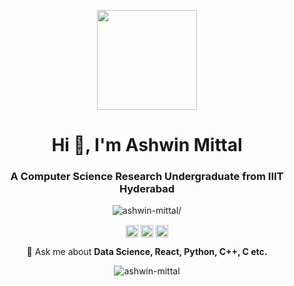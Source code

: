 <!-- ### Hi there 👋 -->

<!--
**ashwin-mittal/ashwin-mittal** is a ✨ _special_ ✨ repository because its `README.md` (this file) appears on your GitHub profile.

Here are some ideas to get you started:

- 🔭 I’m currently working on ...
- 🌱 I’m currently learning ...
- 👯 I’m looking to collaborate on ...
- 🤔 I’m looking for help with ...
- 💬 Ask me about ...
- 📫 How to reach me: ...
- 😄 Pronouns: ...
- ⚡ Fun fact: ...
-->
<p align="center"> <img src="https://octodex.github.com/images/daftpunktocat-thomas.gif" height="160px" width="160px"> </p>
<h1 align="center">Hi 👋, I'm Ashwin Mittal</h1>
<h3 align="center">A Computer Science Research Undergraduate from IIIT Hyderabad</h3>
<p align="center"> <img src=https://komarev.com/ghpvc/?username=ashwin-mittal alt=ashwin-mittal/> </p>
<p align="center">
 <a href=https://ashwin-mittal.github.io target="blank"><img align="center" src=https://cdn.jsdelivr.net/npm/simple-icons@3.0.1/icons/google.svg alt="ashwin-mittal" height="20" width="20" /></a>
<a href=https://www.linkedin.com/in/ashwin-mittal target="blank"><img align="center" src=https://cdn.jsdelivr.net/npm/simple-icons@3.0.1/icons/linkedin.svg alt="ashwin-mittal" height="20" width="20" /></a>
<a href=https://fb.com/iammittalashwin target="blank"><img align="center" src=https://cdn.jsdelivr.net/npm/simple-icons@3.0.1/icons/facebook.svg alt="ashwin-mittal" height="20" width="20" /></a>
</p>
<p align="center">
  💬 Ask me about <b>Data Science, React, Python, C++, C etc.</b>
</p>
<p align="center"> <img src=https://github-readme-stats.vercel.app/api?username=ashwin-mittal&show_icons=true alt=ashwin-mittal /> 
</p>
